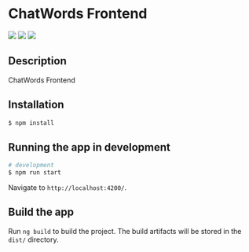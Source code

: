 # ChatWords Frontend
![](https://img.shields.io/badge/WordsGPT%20Frontend-ChatWords-blue)
![](https://img.shields.io/badge/Node.js->=18-red)
![](https://img.shields.io/badge/npm->=9-red)


## Description
ChatWords Frontend

## Installation

```bash
$ npm install
```

## Running the app in development

```bash
# development
$ npm run start
```

Navigate to `http://localhost:4200/`.


## Build the app

Run `ng build` to build the project. The build artifacts will be stored in the `dist/` directory.

